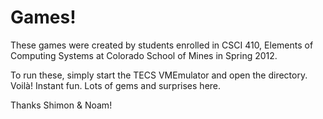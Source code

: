 Games!
======

These games were created by students enrolled in CSCI 410, Elements of Computing Systems at Colorado School of Mines in Spring 2012.

To run these, simply start the TECS VMEmulator and open the directory. Voilà! Instant fun. Lots of gems and surprises here.

Thanks Shimon & Noam!

